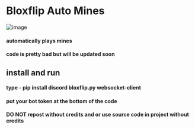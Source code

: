 # Bloxflip Auto Mines
![image](https://user-images.githubusercontent.com/98252854/195975731-ce9d5180-bef2-4dd7-b18a-f0741197ce85.png)

#### automatically plays mines
#### code is pretty bad but will be updated soon

## install and run
#### type - pip install discord bloxflip.py websocket-client
#### put your bot token at the bottom of the code

#### DO NOT repost without credits and or use source code in project without credits

